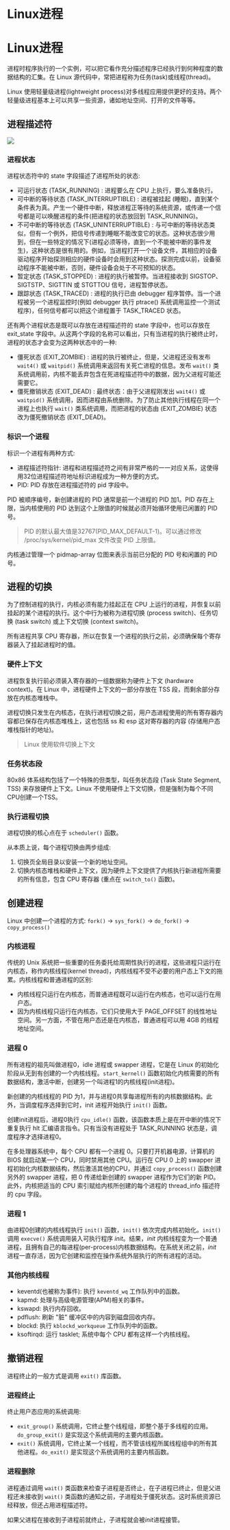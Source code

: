 # Linux进程


# Linux进程


进程时程序执行的一个实例，可以把它看作充分描述程序已经执行到何种程度的数据结构的汇集。在 Linux 源代码中，常把进程称为任务(task)或线程(thread)。

Linux 使用轻量级进程(lightweight process)对多线程应用提供更好的支持。两个轻量级进程基本上可以共享一些资源，诸如地址空间、打开的文件等等。

## 进程描述符
![](https://raw.githubusercontent.com/yzj0911/my_logs/main/content/images/20211025101011.png)

### 进程状态
进程状态符中的 state 字段描述了进程所处的状态:

- 可运行状态 (TASK_RUNNING) : 进程要么在 CPU 上执行，要么准备执行。
- 可中断的等待状态 (TASK_INTERRUPTIBLE) : 进程被挂起 (睡眠)，直到某个条件表为真。产生一个硬件中断，释放进程正等待的系统资源，或传递一个信号都是可以唤醒进程的条件(把进程的状态放回到 TASK_RUNNING)。
- 不可中断的等待状态 (TASK_UNINTERRUPTIBLE) : 与可中断的等待状态类似，但有一个例外，把信号传递到睡眠不能改变它的状态。这种状态很少用到，但在一些特定的情况下(进程必须等待，直到一个不能被中断的事件发生)，这种状态是很有用的。例如，当进程打开一个设备文件，其相应的设备驱动程序开始探测相应的硬件设备时会用到这种状态。探测完成以前，设备驱动程序不能被中断，否则，硬件设备会处于不可预知的状态。
- 暂定状态 (TASK_STOPPED) : 进程的执行被暂停。当进程接收到 SIGSTOP、SIGTSTP、SIGTTIN 或 STGTTOU 信号，进程暂停状态。
- 跟踪状态 (TASK_TRACED) : 进程的执行已由 debugger 程序暂停。当一个进程被另一个进程监控时(例如 debugger 执行 ptrace() 系统调用监控一个测试程序)，任何信号都可以把这个进程置于 TASK_TRACED 状态。

还有两个进程状态是既可以存放在进程描述符的 state 字段中，也可以存放在 exit_state 字段中。从这两个字段的名称可以看出，只有当进程的执行被终止时，进程的状态才会变为这两种状态中的一种:
- 僵死状态 (EXIT_ZOMBIE) : 进程的执行被终止，但是，父进程还没有发布 `wait4()` 或 `waitpid()` 系统调用来返回有关死亡进程的信息。发布 `wait()` 类系统调用前，内核不能丢弃包含在死进程描述符中的数据，因为父进程可能还需要它。
- 僵死撤销状态 (EXIT_DEAD) : 最终状态：由于父进程刚发出 `wait4()` 或 `waitpid()` 系统调用，因而进程由系统删除。为了防止其他执行线程在同一个进程上也执行 `wait()` 类系统调用，而把进程的状态由 (EXIT_ZOMBIE) 状态改为僵死撤销状态 (EXIT_DEAD)。

### 标识一个进程
标识一个进程有两种方式:
- 进程描述符指针: 进程和进程描述符之间有非常严格的一一对应关系，这使得用32位进程描述符地址标识进程成为一种方便的方式。
- PID: PID 存放在进程描述符的 pid 字段中。

PID 被顺序编号，新创建进程的 PID 通常是前一个进程的 PID 加1。PID 存在上限，当内核使用的 PID 达到这个上限值的时候就必须开始循环使用已闲置的 PID 号。
> PID 的默认最大值是32767(PID_MAX_DEFAULT-1)。可以通过修改 /proc/sys/kernel/pid_max 文件改变 PID 上限值。

内核通过管理一个 pidmap-array 位图来表示当前已分配的 PID 号和闲置的 PID 号。

## 进程的切换
为了控制进程的执行，内核必须有能力挂起正在 CPU 上运行的进程，并恢复以前挂起的某个进程的执行。这个中行为被称为进程切换 (process switch)、任务切换 (task switch) 或上下文切换 (context switch)。

所有进程共享 CPU 寄存器，所以在恢复一个进程的执行之前，必须确保每个寄存器装入了挂起进程时的值。

### 硬件上下文
进程恢复执行前必须装入寄存器的一组数据称为硬件上下文 (hardware context)。在 Linux 中，进程硬件上下文的一部分存放在 TSS 段，而剩余部分存放在内核态堆栈中。

进程切换只发生在内核态，在执行进程切换之前，用户态进程使用的所有寄存器内容都已保存在内核态堆栈上，这也包括 ss 和 esp 这对寄存器的内容 (存储用户态堆栈指针的地址)。

> Linux 使用软件切换上下文

### 任务状态段
80x86 体系结构包括了一个特殊的但类型，叫任务状态段 (Task State Segment, TSS) 来存放硬件上下文。Linux 不使用硬件上下文切换，但是强制为每个不同CPU创建一个TSS。

### 执行进程切换
进程切换的核心点在于 `scheduler()` 函数。

从本质上说，每个进程切换由两步组成:
1. 切换页全局目录以安装一个新的地址空间。
2. 切换内核态堆栈和硬件上下文，因为硬件上下文提供了内核执行新进程所需要的所有信息，包含 CPU 寄存器 (重点在 `switch_to()` 函数)。

## 创建进程
Linux 中创建一个进程的方式: `fork()` -> `sys_fork()` -> `do_fork()` -> `copy_process()`

### 内核进程
传统的 Unix 系统把一些重要的任务委托给周期性执行的进程，这些进程只运行在内核态，称作内核线程(kernel thread)，内核线程不受不必要的用户态上下文的拖累。内核线程和普通进程的区别:
- 内核线程只运行在内核态，而普通进程既可以运行在内核态，也可以运行在用户态。
- 因为内核线程只运行在内核态，它们只使用大于 PAGE_OFFSET 的线性地址空间。另一方面，不管在用户态还是在内核态，普通进程可以用 4GB 的线程地址空间。

### 进程 0
所有进程的祖先叫做进程0，idle 进程或 swapper 进程，它是在 Linux 的初始化阶段从无到有创建的一个内核线程。`start_kernel()` 函数初始化内核需要的所有数据结构，激活中断，创建另一个叫进程1的内核线程(init进程)。

新创建的内核线程的 PID 为1，并与进程0共享每进程所有的内核数据结构。此外，当调度程序选择到它时，init 进程开始执行 `init()` 函数。

创建init进程后，进程0执行 `cpu_idle()` 函数，该函数本质上是在开中断的情况下重复执行 hlt 汇编语言指令。只有当没有进程处于 TASK_RUNNING 状态是，调度程序才选择进程0。

在多处理器系统中，每个 CPU 都有一个进程 0。只要打开机器电源，计算机的 BIOS 就启动某一个 CPU，同时禁用其他 CPU。运行在 CPU 0 上的 swapper 进程初始化内核数据结构，然后激活其他的CPU，并通过 `copy_process()` 函数创建另外的 swapper 进程，把 0 传递给新创建的 swapper 进程作为它们的新 PID。此外，内核把适当的 CPU 索引赋给内核所创建的每个进程的 thread_info 描述符的 cpu 字段。

### 进程 1
由进程0创建的内核线程执行 `init()` 函数，`init()` 依次完成内核初始化。`init()` 调用 `execve()` 系统调用装入可执行程序 *init*。结果，*init* 内核线程变为一个普通进程，且拥有自己的每进程(per-process)内核数据结构。在系统关闭之前，*init* 进程一直存活，因为它创建和监控在操作系统外层执行的所有进程的活动。

### 其他内核线程

- keventd(也被称为事件): 执行 `keventd_wq` 工作队列中的函数。
- kapmd: 处理与高级电源管理(APM)相关的事件。
- kswapd: 执行内存回收。
- pdflush: 刷新 "脏" 缓冲区中的内容到磁盘回收内存。
- blockd: 执行 `kblockd_workqueue` 工作队列中的函数。
- ksoftirqd: 运行 tasklet; 系统中每个 CPU 都有这样一个内核线程。

## 撤销进程
进程终止的一般方式是调用 `exit()` 库函数。

### 进程终止
终止用户态应用的系统调用:
- `exit_group()` 系统调用，它终止整个线程组，即整个基于多线程的应用。`do_group_exit()` 是实现这个系统调用的主要内核函数。
- `exit()` 系统调用，它终止某一个线程，而不管该线程所属线程组中的所有其他进程。`do_exit()` 是实现这个系统调用的主要内核函数。

### 进程删除
进程通过调用 `wait()` 类函数来检查子进程是否终止，在子进程已终止，但是父进程还未接收到 `wait()` 类函数的通知之前，子进程处于僵死状态。这时系统资源已经释放，但还占用进程描述符。

如果父进程在接收到子进程前就终止，子进程就会被*init*进程接管。 

